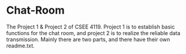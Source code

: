 # Chat-Room

The Project 1 & Project 2 of CSEE 4119. Project 1 is to establish basic functions for the chat room,
and project 2 is to realize the reliable data transmission.
Mainly there are two parts, and there have their own readme.txt.
